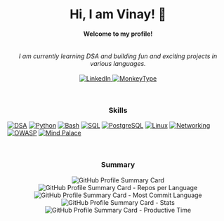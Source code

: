 <h1 align="center">Hi, I am Vinay! 👋</h1>

<p align="center">
    <b>Welcome to my profile!</b><br><br>
    <i>
        <br>
       I am currently learning DSA and building fun and exciting projects in various languages.<br>
    </i><br>
    <a href="https://www.linkedin.com/in/kkvinay/">
        <img src="https://img.shields.io/badge/-LinkedIn-blue" alt="LinkedIn">
  </a >
  <a href="https://monkeytype.com/profile/wakata">
    <img src="https://img.shields.io/badge/Monkey-Type-lightgrey" alt="MonkeyType">
 </a>     
</p>

<!-- ### Skills -->
<br><h3 align="center">Skills</h3>

[![DSA](https://img.shields.io/badge/-DSA-black?style=for-the-badge&logo=appveyor)](https://github.com/0KvinayK0)
[![Python](https://img.shields.io/badge/-Python-black?style=for-the-badge&logo=python)](https://github.com/0KvinayK0)
[![Bash](https://img.shields.io/badge/-Bash-black?style=for-the-badge&logo=shell)](https://github.com/0KvinayK0)
[![SQL](https://img.shields.io/badge/-SQL-black?style=for-the-badge&logo=oracle)](https://github.com/0KvinayK0)
[![PostgreSQL](https://img.shields.io/badge/-PostgreSQL-black?style=for-the-badge&logo=postgresql)](https://github.com/0KvinayK0)
[![Linux](https://img.shields.io/badge/-Linux-black?style=for-the-badge&logo=linux)](https://github.com/0KvinayK0)
[![Networking](https://img.shields.io/badge/-Networking-black?style=for-the-badge&logo=wire)](https://github.com/0KvinayK0)
[![OWASP](https://img.shields.io/badge/-OWASP-black?style=for-the-badge&logo=OWASP)](https://github.com/0KvinayK0)
[![Mind Palace](https://img.shields.io/badge/-Mind%20Palace-black?style=for-the-badge&logo=smartthings)](https://github.com/0KvinayK0)

<!-- ### Summary -->
<br><h3 align="center">Summary</h3>

<p align="center">
  <img src="http://github-profile-summary-cards.vercel.app/api/cards/profile-details?username=0KvinayK0&theme=chartreuse_dark" alt="GitHub Profile Summary Card">
  <img src="http://github-profile-summary-cards.vercel.app/api/cards/repos-per-language?username=0KvinayK0&theme=chartreuse_dark" alt="GitHub Profile Summary Card - Repos per Language">
   <img src="http://github-profile-summary-cards.vercel.app/api/cards/most-commit-language?username=0KvinayK0&theme=chartreuse_dark" alt="GitHub Profile Summary Card - Most Commit Language">
  <img src="http://github-profile-summary-cards.vercel.app/api/cards/stats?username=0KvinayK0&theme=chartreuse_dark" alt="GitHub Profile Summary Card - Stats">
  <img src="http://github-profile-summary-cards.vercel.app/api/cards/productive-time?username=0KvinayK0&theme=chartreuse_dark&utcOffset=8" alt="GitHub Profile Summary Card - Productive Time">
</p>

<!-- ![](http://github-profile-summary-cards.vercel.app/api/cards/profile-details?username=0KvinayK0&theme=chartreuse_dark)
![](http://github-profile-summary-cards.vercel.app/api/cards/repos-per-language?username=0KvinayK0&theme=chartreuse_dark)
![](http://github-profile-summary-cards.vercel.app/api/cards/most-commit-language?username=0KvinayK0&theme=chartreuse_dark)
![](http://github-profile-summary-cards.vercel.app/api/cards/stats?username=0KvinayK0&theme=chartreuse_dark)
![](http://github-profile-summary-cards.vercel.app/api/cards/productive-time?username=0KvinayK0&theme=chartreuse_dark&utcOffset=8) -->

